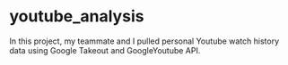 # youtube_analysis
In this project, my teammate and I pulled personal Youtube watch history data using Google Takeout and GoogleYoutube API.
